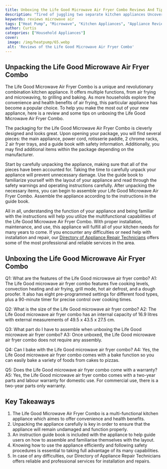 ```yaml
---
title: Unboxing the Life Good Microwave Air Fryer Combo Reviews And Tips
description: "Tired of juggling two separate kitchen appliances Uncover how the Life Good Microwave Air Fryer Combo could change the way you cook with reviews and tips from this unique kitchen product"
keywords: reviews microwave air
tags: ["Heat Pump", "Microwave", "Kitchen Appliances", "Appliance Reviews"]
author: Curtis
categories: ["Household Appliances"]
cover: 
 image: /img/heatpump/65.webp
 alt: 'Reviews of the Life Good Microwave Air Fryer Combo'
---
```

## Unpacking the Life Good Microwave Air Fryer Combo

The Life Good Microwave Air Fryer Combo is a unique and revolutionary combination kitchen appliance. It offers multiple functions, from air frying and microwaving, to grilling and baking. As more households explore the convenience and health benefits of air frying, this particular appliance has become a popular choice. To help you make the most out of your new appliance, here is a review and some tips on unboxing the Life Good Microwave Air Fryer Combo. 

The packaging for the Life Good Microwave Air Fryer Combo is cleverly designed and looks great. Upon opening your package, you will find several pieces: the main appliance, power cord, rotisserie paddle, 2 chrome racks, 2 air fryer trays, and a guide book with safety information. Additionally, you may find additional items within the package depending on the manufacturer. 

Start by carefully unpacking the appliance, making sure that all of the pieces have been accounted for. Taking the time to carefully unpack your appliance will prevent unnecessary damage. Use the guide book to familiarize yourself with the layout of your appliance and read through the safety warnings and operating instructions carefully. After unpacking the necessary items, you can begin to assemble your Life Good Microwave Air Fryer Combo. Assemble the appliance according to the instructions in the guide book.

All in all, understanding the function of your appliance and being familiar with the instructions will help you utilize the multifunctional capabilities of the Life Good Microwave Air Fryer Combo. With proper installation, maintenance, and use, this appliance will fulfill all of your kitchen needs for many years to come. If you encounter any difficulties or need help with installation and repair, our [Directory of Appliance Repair Technicians](./pages/appliance-repair-technicians) offers some of the most professional and reliable services in the area.

## Unboxing the Life Good Microwave Air Fryer Combo

Q1: What are the features of the Life Good microwave air fryer combo? 
A1: The Life Good microwave air fryer combo features five cooking levels, convection heating and air frying, grill mode, hot air defrost, and a dough proofer. It also has eight pre-programmed settings for different food types, plus a 90-minute timer for precise control over cooking times. 

Q2: What is the size of the Life Good microwave air fryer combo? 
A2: The Life Good microwave air fryer combo has an internal capacity of 16.9 litres with external measurements of 49.5 x 43.5 x 27.5 cm. 

Q3: What part do I have to assemble when unboxing the Life Good microwave air fryer combo? 
A3: Once unboxed, the Life Good microwave air fryer combo does not require any assembly. 

Q4: Can I bake with the Life Good microwave air fryer combo? 
A4: Yes, the Life Good microwave air fryer combo comes with a bake function so you can easily bake a variety of foods from cakes to pizzas. 

Q5: Does the Life Good microwave air fryer combo come with a warranty? 
A5: Yes, the Life Good microwave air fryer combo comes with a two-year parts and labour warranty for domestic use. For commercial use, there is a two-year parts only warranty.

## Key Takeaways
1. The Life Good Microwave Air Fryer Combo is a multi-functional kitchen appliance which aimes to offer convenience and health benefits. 
2. Unpacking the appliance carefully is key in order to ensure that the appliance will remain undamaged and function properly. 
3. An instruction guide book is included with the appliance to help guide users on how to assemble and familiarise themselves with the layout. 
4. Knowing how to use the appliance efficiently and following safety procedures is essential to taking full advantage of its many capabilities. 
5. In case of any difficulties, our Directory of Appliance Repair Technicians offers reliable and professional services for installation and repairs.
